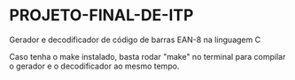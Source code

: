 # PROJETO-FINAL-DE-ITP
Gerador e decodificador de código de barras EAN-8 na linguagem C

Caso tenha o make instalado, basta rodar "make" no terminal para compilar o gerador e o decodificador ao mesmo tempo.
